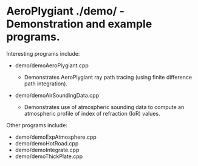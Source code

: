 
# AeroPlygiant ./demo/ - Demonstration and example programs.

Interesting programs include:

* demo/demoAeroPlygiant.cpp

	* Demonstrates AeroPlygiant ray path tracing (using finite difference
	  path integration).

* demo/demoAirSoundingData.cpp

	* Demonstrates use of atmospheric sounding data to compute an atmospheric
	  profile of index of refraction (IoR) values.

Other programs include:

* demo/demoExpAtmosphere.cpp
* demo/demoHotRoad.cpp
* demo/demoIntegrate.cpp
* demo/demoThickPlate.cpp

